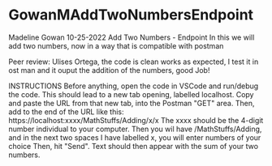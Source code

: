 # GowanMAddTwoNumbersEndpoint
Madeline Gowan
10-25-2022
Add Two Numbers - Endpoint
In this we will add two numbers, now in a way that is compatible with postman

Peer review: Ulises Ortega, the code is clean works as expected, I test it in ost man and it ouput the addition of the numbers, good Job!

INSTRUCTIONS
Before anything, open the code in VSCode and run/debug the code. This should lead to a new tab opening, labelled localhost. Copy and paste the URL from that new tab, into the Postman "GET" area. Then, add to the end of the URL like this:
https://localhost:xxxx/MathStuffs/Adding/x/x
The xxxx should be the 4-digit number individual to your computer. Then you wil have /MathStuffs/Adding, and in the next two spaces I have labelled x, you will enter numbers of your choice Then, hit "Send". Text should then appear with the sum of your two numbers.
